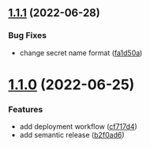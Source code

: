 ## [1.1.1](https://github.com/finando/auth-rest-api/compare/1.1.0...1.1.1) (2022-06-28)


### Bug Fixes

* change secret name format ([fa1d50a](https://github.com/finando/auth-rest-api/commit/fa1d50a097b637ba394231b3ca43a194555e187f))

# [1.1.0](https://github.com/finando/auth-rest-api/compare/1.0.0...1.1.0) (2022-06-25)


### Features

* add deployment workflow ([cf717d4](https://github.com/finando/auth-rest-api/commit/cf717d46e334872ffbcdf3bd5f049962e0a72877))
* add semantic release ([b2f0ad6](https://github.com/finando/auth-rest-api/commit/b2f0ad643ee2624567b89a0a9cb3965e563847e1))
